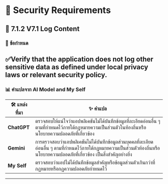 # 🔐 Security Requirements  

## 📝 7.1.2 V7.1 Log Content  

### 📌 **ข้อกำหนด**  
✅Verify that the application does not log other sensitive data as defined under 
local privacy laws or relevant security policy.
---

### 📊 **คำแปลจาก AI Model and My Self**  

| 🛠 **แหล่งที่มา**  | ✨ **คำแปล** |
|--------------------|-------------|
| **ChatGPT**  | ตรวจสอบให้แน่ใจว่าแอปพลิเคชันไม่ได้บันทึกข้อมูลที่ละเอียดอ่อนอื่น ๆ ตามที่กำหนดไว้ภายใต้กฎหมายความเป็นส่วนตัวในท้องถิ่นหรือนโยบายความปลอดภัยที่เกี่ยวข้อง |
| **Gemini**  | การตรวจสอบว่าแอปพลิเคชันไม่ได้บันทึกข้อมูลส่วนบุคคลที่ละเอียดอ่อนอื่น ๆ ตามที่กำหนดไว้ภายใต้กฎหมายความเป็นส่วนตัวท้องถิ่นหรือนโยบายความปลอดภัยที่เกี่ยวข้อง เป็นสิ่งสำคัญอย่างยิ่ง |
| **My Self**  | ตรวจสอบว่าแอปไม่ได้บันทึกข้อมูลสำคัญหรือข้อมูลส่วนตัวเกินกว่าที่กฎหมายหรือกฎความปลอดภัยกำหนดไว้ |

---

 

